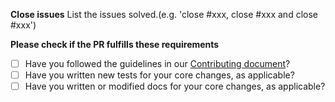 <!-- IMPORTANT: Please do not create a Pull Request without creating an issue first -->
<!-- Any change needs to be discussed before proceeding. Failure to do so may result in the rejection of the pull request. -->


**Close issues**
List the issues solved.(e.g. 'close #xxx, close #xxx and close #xxx')


**Please check if the PR fulfills these requirements**

- [ ] Have you followed the guidelines in our [Contributing document](https://github.com/Val-istar-Guo/class-transformer-split/blob/master/.github/CODE_OF_CONDUCT.md)?
- [ ] Have you written new tests for your core changes, as applicable?
- [ ] Have you written or modified docs for your core changes, as applicable?
